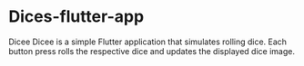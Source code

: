 # Dices-flutter-app

Dicee
Dicee is a simple Flutter application that simulates rolling dice. Each button press rolls the respective dice and updates the displayed dice image.



